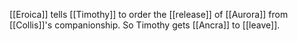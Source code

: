 [[Eroica]] tells [[Timothy]] to order the [[release]] of [[Aurora]] from [[Collis]]'s companionship. So Timothy gets [[Ancra]] to [[leave]].